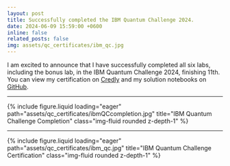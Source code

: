 ```yaml
---
layout: post
title: Successfully completed the IBM Quantum Challenge 2024.
date: 2024-06-09 15:59:00 +0600
inline: false
related_posts: false
img: assets/qc_certificates/ibm_qc.jpg
---
```


I am excited to announce that I have successfully completed all six labs, including the bonus lab, in the IBM Quantum Challenge 2024, finishing 11th. You can view my certification on <a href="https://www.credly.com/badges/2defe52b-c725-4109-8d66-e8718fd29d08/public_url">Credly</a> and my solution notebooks on <a href="https://github.com/AsadullahGalib007/IBM-Quantum-Challenge-2024-Solution">GitHub</a>.

---

{% include figure.liquid loading="eager" path="assets/qc_certificates/ibmQCcompletion.jpg" title="IBM Quantum Challenge Completion" class="img-fluid rounded z-depth-1" %}

---
{% include figure.liquid loading="eager" path="assets/qc_certificates/ibm_qc.jpg" title="IBM Quantum Challenge Certification" class="img-fluid rounded z-depth-1" %}